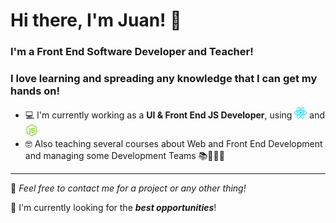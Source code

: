 # Hi there, I'm Juan! 👋

### I'm a Front End Software Developer and Teacher!
### I love learning and spreading any knowledge that I can get my hands on!

 - 💻 I'm currently working as a **UI & Front End JS Developer**, using <a target="_blank" href="https://reactjs.org"><img src="icons/react.png" width="20" /></a> and <a target="_blank" href="https://nodejs.org/en/"><img width="20" src="icons/node.webp" /></a>
 - 🤓 Also teaching several courses about Web and Front End Development and managing some Development Teams 📚🤝🏼🧠

---

💬 _Feel free to contact me for a project or any other thing!_ 

🔭 I'm currently looking for the ***best opportunities***!

